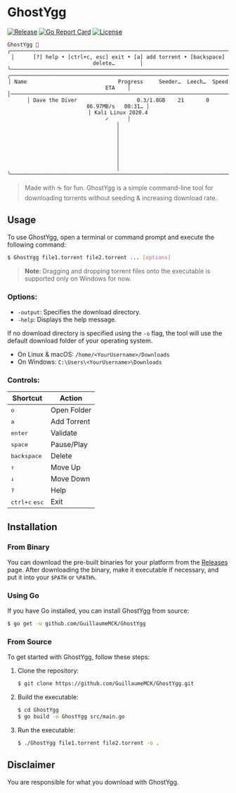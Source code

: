 # GhostYgg

[![Release](https://img.shields.io/github/release/GuillaumeMCK/GhostYgg.svg)](https://github.com/GuillaumeMCK/GhostYgg/releases)
[![Go Report Card](https://goreportcard.com/badge/github.com/GuillaumeMCK/GhostYgg)](https://goreportcard.com/report/github.com/GuillaumeMCK/GhostYgg)
[![License](https://img.shields.io/badge/license-MIT-blue.svg)](https://opensource.org/licenses/MIT)

<div align="center">

```
GhostYgg 👻                                                                        
╭───────────────────────────────────────────────────────────────────────────────────╮
│      [?] help • [ctrl+c, esc] exit • [a] add torrent • [backspace] delete…        │
╰───────────────────────────────────────────────────────────────────────────────────╯
╭───────────────────────────────────────────────────────────────────────────────────╮
│ Name                             Progress     Seeder…  Leech…  Speed       ETA    │
│───────────────────────────────────────────────────────────────────────────────────│
│ Dave the Diver                   0.3/1.8GB    21       0       86.97MB/s   00:31… │
│ Kali Linux 2020.4                                                          ✓      │
│                                                                                   │
│                                                                                   │
│                                                                                   │
│                                                                                   │
╰───────────────────────────────────────────────────────────────────────────────────╯
```

</div>

> Made with ☕ for fun.
> GhostYgg is a simple command-line tool for downloading torrents without seeding & increasing download rate.

## Usage

To use GhostYgg, open a terminal or command prompt and execute the following command:

```bash
$ GhostYgg file1.torrent file2.torrent ... [options]
```

> **Note**: Dragging and dropping torrent files onto the executable is supported only on Windows for now.

### Options:

- `-output`: Specifies the download directory.
- `-help`: Displays the help message.

If no download directory is specified using the `-o` flag, the tool will use the default download folder of your
operating system.

- On Linux & macOS: `/home/<YourUsername>/Downloads`
- On Windows: `C:\Users\<YourUsername>\Downloads`

### Controls:

| Shortcut                         | Action      |
|----------------------------------|-------------|
| <kbd>o</kbd>                     | Open Folder |
| <kbd>a</kbd>                     | Add Torrent |
| <kbd>enter</kbd>                 | Validate    |
| <kbd>space</kbd>                 | Pause/Play  |
| <kbd>backspace</kbd>             | Delete      |
| <kbd>↑</kbd>                     | Move Up     |
| <kbd>↓</kbd>                     | Move Down   |
| <kbd>?</kbd>                     | Help        |
| <kbd>ctrl+c</kbd> <kbd>esc</kbd> | Exit        |

## Installation

### From Binary

You can download the pre-built binaries for your platform from
the [Releases]("https://github.com/GuillaumeMCK/GhostYgg/releases/")
page. After downloading the binary, make it executable if necessary, and put it into your `$PATH` or `%PATH%`.

### Using Go

If you have Go installed, you can install GhostYgg from source:

```bash
$ go get -u github.com/GuillaumeMCK/GhostYgg
```

### From Source

To get started with GhostYgg, follow these steps:

1. Clone the repository:

   ```bash
   $ git clone https://github.com/GuillaumeMCK/GhostYgg.git
   ```

2. Build the executable:

   ```bash
   $ cd GhostYgg
   $ go build -o GhostYgg src/main.go
   ```

3. Run the executable:

   ```bash
   $ ./GhostYgg file1.torrent file2.torrent -o .
   ```

## Disclaimer

You are responsible for what you download with GhostYgg.